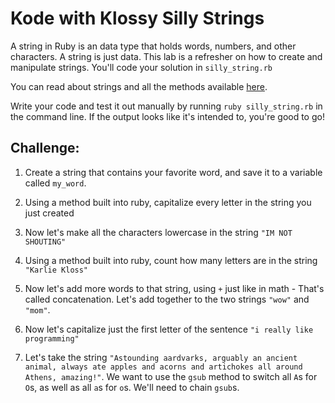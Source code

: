 # Kode with Klossy Silly Strings

A string in Ruby is an data type that holds words, numbers, and other characters. A string is just data. This lab is a refresher on how to create and manipulate strings. You'll code your solution in `silly_string.rb`

You can read about strings and all the methods available [here](http://www.ruby-doc.org/core-2.1.1/String.html).

Write your code and test it out manually by running `ruby silly_string.rb` in the command line. If the output looks like it's intended to, you're good to go!


## Challenge:

1. Create a string that contains your favorite word, and save it to a variable called `my_word`.

2. Using a method built into ruby, capitalize every letter in the string you just created

3. Now let's make all the characters lowercase in the string `"IM NOT SHOUTING"`

4. Using a method built into ruby, count how many letters are in the string `"Karlie Kloss"`

5. Now let's add more words to that string, using `+` just like in math - That's called concatenation. Let's add together to the two strings `"wow"` and `"mom"`.

6. Now let's capitalize just the first letter of the sentence `"i really like programming"`

7. Let's take the string `"Astounding aardvarks, arguably an ancient animal, always ate apples and acorns and artichokes all around Athens, amazing!"`. We want to use the `gsub` method to switch all `A`s for `O`s, as well as all `a`s for `o`s. We'll need to chain `gsub`s.
